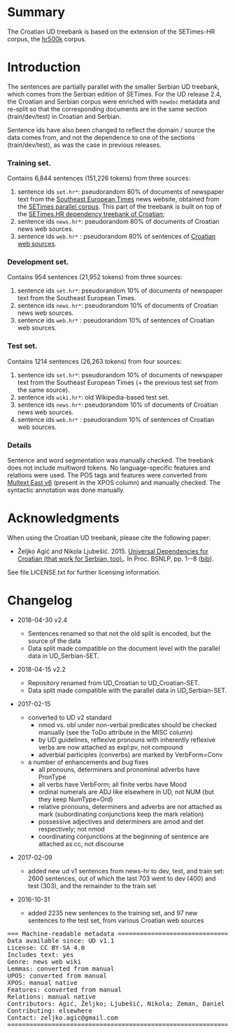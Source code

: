 # Summary

The Croatian UD treebank is based on the extension of the SETimes-HR corpus, the [hr500k](http://hdl.handle.net/11356/1183) corpus.


# Introduction

The sentences are partially parallel with the smaller Serbian UD treebank, which
comes from the Serbian edition of SETimes. For the UD release 2.4, the Croatian and Serbian 
corpus were enriched with ```newdoc``` metadata and re-split so that the corresponding
documents are in the same section (train/dev/test) in Croatian and Serbian.

Sentence ids have also been changed to reflect the domain / source the data comes from,
and not the dependence to one of the sections (train/dev/test), as was the case
in previous releases. 

### Training set.

Contains 6,844 sentences (151,226 tokens) from three sources:

1. sentence ids ```set.hr*```: pseudorandom 80% of documents of newspaper text from the [Southeast European Times](http://en.wikipedia.org/wiki/Southeast_European_Times) news website, obtained from the [SETimes parallel corpus](http://nlp.ffzg.hr/resources/corpora/setimes/). This part of the treebank is built on top of the [SETimes.HR dependency treebank of Croatian](https://github.com/ffnlp/sethr);
2. sentence ids ```news.hr*```: pseudorandom 80% of documents of Croatian news web sources.
3. sentence ids ```web.hr*``` : pseudorandom 80% of sentences of [Croatian web sources](http://nl.ijs.si/isjt14/proceedings/isjt2014_10.pdf).

### Development set.

Contains 954 sentences (21,952 tokens) from three sources:

1. sentence ids ```set.hr*```: pseudorandom 10% of documents of newspaper text from the Southeast European Times.
2. sentence ids ```news.hr*```: pseudorandom 10% of documents of Croatian news web sources.
3. sentence ids ```web.hr*``` : pseudorandom 10% of sentences of Croatian web sources.

### Test set.

Contains 1214 sentences (26,263 tokens) from four sources:

1. sentence ids ```set.hr*```: pseudorandom 10% of documents of newspaper text from the Southeast European Times (+ the previous test set from the same source).
2. sentence ids ```wiki.hr*```: old Wikipedia-based test set.
2. sentence ids ```news.hr*```: pseudorandom 10% of documents of Croatian news web sources.
3. sentence ids ```web.hr*``` : pseudorandom 10% of sentences of Croatian web sources.

### Details

Sentence and word segmentation was manually checked. The treebank does not include multiword tokens. No language-specific features and relations were used. The POS tags and features were converted from [Multext East v6](http://nl.ijs.si/ME/V6/msd/html/msd-hbs.html) (present in the XPOS column) and manually checked. The syntactic annotation was done manually.

# Acknowledgments

When using the Croatian UD treebank, please cite the following paper:

* Željko Agić and Nikola Ljubešić. 2015. [Universal Dependencies for Croatian (that work for Serbian, too).](http://aclweb.org/anthology/W/W15/W15-5301.pdf). In Proc. BSNLP, pp. 1--8 ([bib](http://aclweb.org/anthology/W/W15/W15-5301.bib)).

See file LICENSE.txt for further licensing information.


# Changelog

* 2018-04-30 v2.4
  * Sentences renamed so that not the old split is encoded, but the source of the data
  * Data split made compatible on the document level with the parallel data in UD_Serbian-SET.

* 2018-04-15 v2.2
  * Repository renamed from UD_Croatian to UD_Croatian-SET.
  * Data split made compatible with the parallel data in UD_Serbian-SET.
* 2017-02-15
  * converted to UD v2 standard
    * nmod vs. obl under non-verbal predicates should be checked manually (see the ToDo attribute in the MISC column)
    * by UD guidelines, reflexive pronouns with inherently reflexive verbs are now attached as expl:pv, not compound
    * adverbial participles (converbs) are marked by VerbForm=Conv
  * a number of enhancements and bug fixes
    * all pronouns, determiners and pronominal adverbs have PronType
    * all verbs have VerbForm; all finite verbs have Mood
    * ordinal numerals are ADJ like elsewhere in UD, not NUM (but they keep NumType=Ord)
    * relative pronouns, determiners and adverbs are not attached as mark (subordinating conjunctions keep the mark relation)
    * possessive adjectives and determiners are amod and det respectively; not nmod
    * coordinating conjunctions at the beginning of sentence are attached as cc, not discourse
* 2017-02-09
  * added new ud v1 sentences from news-hr to dev, test, and train set: 2600 sentences, out of which the last 703 went to dev (400) and test (303), and the remainder to the train set
* 2016-10-31
  * added 2235 new sentences to the training set, and 97 new sentences to the test set, from various Croatian web sources



<pre>
=== Machine-readable metadata =================================================
Data available since: UD v1.1
License: CC BY-SA 4.0
Includes text: yes
Genre: news web wiki
Lemmas: converted from manual
UPOS: converted from manual
XPOS: manual native
Features: converted from manual
Relations: manual native
Contributors: Agić, Željko; Ljubešić, Nikola; Zeman, Daniel
Contributing: elsewhere
Contact: zeljko.agic@gmail.com
===============================================================================
</pre>
